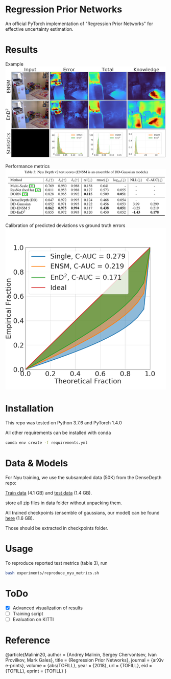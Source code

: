 # Regression Prior Networks
An official PyTorch implementation of "Regression Prior Networks" for effective uncertainty estimation.

# Results
Example
![result1](plots/example_nyu_630.png)

Performance metrics
![result2](plots/performance-metrics.png)

Calibration of predicted deviations vs ground truth errors
![result3](plots/mean-calibration.png)

# Installation
This repo was tested on Python 3.7.6 and PyTorch 1.4.0

All other requirements can be installed with conda
```bash
conda env create -f requirements.yml
```

# Data & Models

For Nyu training, we use the subsampled data (50K) from the DenseDepth repo:

[Train data](https://tinyurl.com/nyu-data-zip) (4.1 GB) and [test data](https://s3-eu-west-1.amazonaws.com/densedepth/nyu_test.zip) (1.4 GB). 

store all zip files in data folder without unpacking them.

All trained checkpoints (ensemble of gaussians, our model) can be found [here](https://drive.google.com/drive/folders/1jL-g3yALvhilkNFlP6_ahtb7PY6XqxIW?usp=sharing) (1.6 GB).

Those should be extracted in checkpoints folder.

# Usage

To reproduce reported test metrics (table 3), run

```bash
bash experiments/reproduce_nyu_metrics.sh
```

# ToDo

- [x] Advanced visualization of results
- [ ] Training script
- [ ] Evaluation on KITTI

# Reference

@article{Malinin20,
  author    = {Andrey Malinin, Sergey Chervontsev, Ivan Provilkov, Mark Gales},
  title     = {Regression Prior Networks},
  journal   = {arXiv e-prints},
  volume    = {abs/TOFILL},
  year      = {2018},
  url       = {TOFILL},
  eid       = {TOFILL},
  eprint    = {TOFILL}
}

